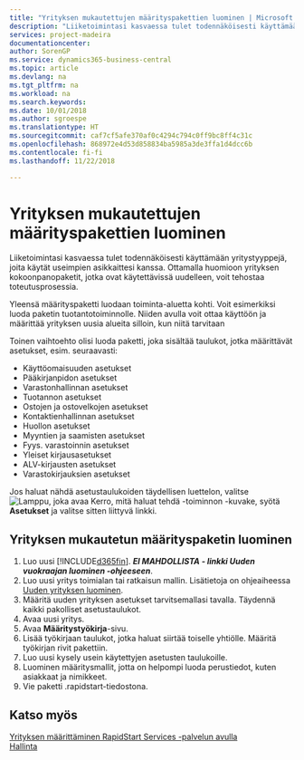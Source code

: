 ```yaml
---
title: "Yrityksen mukautettujen määrityspakettien luominen | Microsoft Docs"
description: "Liiketoimintasi kasvaessa tulet todennäköisesti käyttämään yritystyyppejä, joita käytät useimpien asikkaittesi kanssa. Ottamalla huomioon yrityksen kokoonpanopaketit, jotka ovat käytettävissä uudelleen, voit tehostaa toteutusprosessia."
services: project-madeira
documentationcenter: 
author: SorenGP
ms.service: dynamics365-business-central
ms.topic: article
ms.devlang: na
ms.tgt_pltfrm: na
ms.workload: na
ms.search.keywords: 
ms.date: 10/01/2018
ms.author: sgroespe
ms.translationtype: HT
ms.sourcegitcommit: caf7cf5afe370af0c4294c794c0ff9bc8ff4c31c
ms.openlocfilehash: 868972e4d53d858834ba5985a3de3ffa1d4dcc6b
ms.contentlocale: fi-fi
ms.lasthandoff: 11/22/2018

---
```

# <a name="create-custom-company-configuration-packages"></a>Yrityksen mukautettujen määrityspakettien luominen
Liiketoimintasi kasvaessa tulet todennäköisesti käyttämään yritystyyppejä, joita käytät useimpien asikkaittesi kanssa. Ottamalla huomioon yrityksen kokoonpanopaketit, jotka ovat käytettävissä uudelleen, voit tehostaa toteutusprosessia.  

Yleensä määrityspaketti luodaan toiminta-aluetta kohti. Voit esimerkiksi luoda paketin tuotantotoiminnolle. Niiden avulla voit ottaa käyttöön ja määrittää yrityksen uusia alueita silloin, kun niitä tarvitaan  

Toinen vaihtoehto olisi luoda paketti, joka sisältää taulukot, jotka määrittävät asetukset, esim. seuraavasti:  

-   Käyttöomaisuuden asetukset  
-   Pääkirjanpidon asetukset  
-   Varastonhallinnan asetukset  
-   Tuotannon asetukset  
-   Ostojen ja ostovelkojen asetukset  
-   Kontaktienhallinnan asetukset  
-   Huollon asetukset  
-   Myyntien ja saamisten asetukset  
-   Fyys. varastoinnin asetukset  
-   Yleiset kirjausasetukset  
-   ALV-kirjausten asetukset  
-   Varastokirjauksien asetukset  

Jos haluat nähdä asetustaulukoiden täydellisen luettelon, valitse ![Lamppu, joka avaa Kerro, mitä haluat tehdä -toiminnon](media/ui-search/search_small.png "Kerro, mitä haluat tehdä") -kuvake, syötä **Asetukset** ja valitse sitten liittyvä linkki.  

## <a name="to-create-a-custom-company-configuration-package"></a>Yrityksen mukautetun määrityspaketin luominen  
1.  Luo uusi [!INCLUDE[d365fin](includes/d365fin_md.md)]. ***EI MAHDOLLISTA - linkki Uuden vuokraajan luominen -ohjeeseen***.   
2.  Luo uusi yritys toimialan tai ratkaisun mallin. Lisätietoja on ohjeaiheessa [Uuden yrityksen luominen](admin-how-to-create-a-new-company.md).  
3.  Määritä uuden yrityksen asetukset tarvitsemallasi tavalla. Täydennä kaikki pakolliset asetustaulukot.  
4.  Avaa uusi yritys.
5. Avaa **Määritystyökirja**-sivu.  
6.  Lisää työkirjaan taulukot, jotka haluat siirtää toiselle yhtiölle. Määritä työkirjan rivit pakettiin.  
7.  Luo uusi kysely usein käytettyjen asetusten taulukoille.  
8.  Luominen määritysmallit, jotta on helpompi luoda perustiedot, kuten asiakkaat ja nimikkeet.  
9.  Vie paketti .rapidstart-tiedostona.  

## <a name="see-also"></a>Katso myös  
[Yrityksen määrittäminen RapidStart Services -palvelun avulla](admin-set-up-a-company-with-rapidstart.md)  
[Hallinta](admin-setup-and-administration.md)

